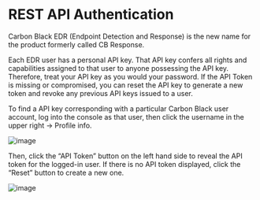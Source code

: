 # REST API Authentication

Carbon Black EDR (Endpoint Detection and Response) is the new name for the product formerly called CB Response.

Each EDR user has a personal API key. That API key confers all rights and capabilities assigned to that user to anyone possessing the API key. Therefore, treat your API key as you would your password. If the API Token is missing or compromised, you can reset the API key to generate a new token and revoke any previous API keys issued to a user.

To find a API key corresponding with a particular Carbon Black user account, log into the console as that user, then click the username in the upper right -> Profile info.

![image](https://user-images.githubusercontent.com/58112539/192383514-32b5765a-39bb-4226-98c5-06c1372fd874.png)

Then, click the “API Token” button on the left hand side to reveal the API token for the logged-in user. If there is no API token displayed, click the “Reset” button to create a new one.

![image](https://user-images.githubusercontent.com/58112539/192383560-0c5ea842-8d95-4b1b-9a4d-0788bc3abdfe.png)
